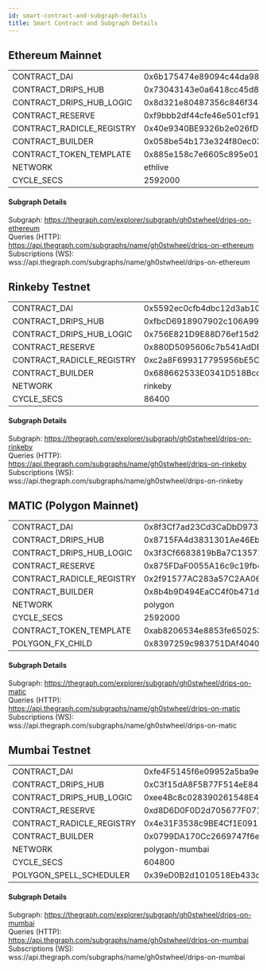 ```yaml
---
id: smart-contract-and-subgraph-details
title: Smart Contract and Subgraph Details
---
```

  
## Ethereum Mainnet

<table>
<tr><td>CONTRACT_DAI</td><td>0x6b175474e89094c44da98b954eedeac495271d0f</td></tr>
<tr><td>CONTRACT_DRIPS_HUB</td><td>0x73043143e0a6418cc45d82d4505b096b802fd365</td></tr>
<tr><td>CONTRACT_DRIPS_HUB_LOGIC</td><td>0x8d321e80487356c846f34456d31ce761776ef697</td></tr>
<tr><td>CONTRACT_RESERVE</td><td>0xf9bbb2df44cfe46e501cf91c99b2f8fef9d9d44a</td></tr>
<tr><td>CONTRACT_RADICLE_REGISTRY</td><td>0x40e9340BE9326b2e026fDBEfe775F1515939bD46</td></tr>
<tr><td>CONTRACT_BUILDER</td><td>0x058be54b173e324f80ec03672ec14c4d079b82ac</td></tr>
<tr><td>CONTRACT_TOKEN_TEMPLATE</td><td>0x885e158c7e6605c895e014116661651b22770f7b</td></tr>
<tr><td>NETWORK</td><td>ethlive</td></tr>
<tr><td>CYCLE_SECS</td><td>2592000</td></tr>
</table>

#### Subgraph Details
Subgraph: https://thegraph.com/explorer/subgraph/gh0stwheel/drips-on-ethereum
<br/>Queries (HTTP):     https://api.thegraph.com/subgraphs/name/gh0stwheel/drips-on-ethereum
<br/>Subscriptions (WS): wss://api.thegraph.com/subgraphs/name/gh0stwheel/drips-on-ethereum


## Rinkeby Testnet

<table>
<tr><td>CONTRACT_DAI</td><td>0x5592ec0cfb4dbc12d3ab100b257153436a1f0fea</td></tr>
<tr><td>CONTRACT_DRIPS_HUB</td><td>0xfbcD6918907902c106A99058146CBdBb76a812f6</td></tr>
<tr><td>CONTRACT_DRIPS_HUB_LOGIC</td><td>0x756E821D9E88D76ef15d2e719bbd4CC3A2167EC1</td></tr>
<tr><td>CONTRACT_RESERVE</td><td>0x880D5095606c7b541AdDE0F94A6858CbABb63F69</td></tr>
<tr><td>CONTRACT_RADICLE_REGISTRY</td><td>0xc2a8F699317795956bE5Cc4f9FF61FD4E7667670</td></tr>
<tr><td>CONTRACT_BUILDER</td><td>0x688662533E0341D518Bcc965525aFc70550CEE39</td></tr>
<tr><td>NETWORK</td><td>rinkeby</td></tr>
<tr><td>CYCLE_SECS</td><td>86400</td></tr>
</table>

#### Subgraph Details
Subgraph: https://thegraph.com/explorer/subgraph/gh0stwheel/drips-on-rinkeby
<br/>Queries (HTTP):     https://api.thegraph.com/subgraphs/name/gh0stwheel/drips-on-rinkeby
<br/>Subscriptions (WS): wss://api.thegraph.com/subgraphs/name/gh0stwheel/drips-on-rinkeby


## MATIC (Polygon Mainnet)

<table>
<tr><td>CONTRACT_DAI</td><td>0x8f3Cf7ad23Cd3CaDbD9735AFf958023239c6A063</td></tr>
<tr><td>CONTRACT_DRIPS_HUB</td><td>0x8715FA4d3831301Ae46EbF19bE37F7a2CA9655D3</td></tr>
<tr><td>CONTRACT_DRIPS_HUB_LOGIC</td><td>0x3f3Cf6683819bBa7C13572A3D58244A87C47FAdD</td></tr>
<tr><td>CONTRACT_RESERVE</td><td>0x875FDaF0055A16c9c19fb4B424F446877793D64D</td></tr>
<tr><td>CONTRACT_RADICLE_REGISTRY</td><td>0x2f91577AC283a57C2AA06dc579d1ce1391151103</td></tr>
<tr><td>CONTRACT_BUILDER</td><td>0x8b4b9D494EaCC4f0b471dCc72380d67305254baD</td></tr>
<tr><td>NETWORK</td><td>polygon</td></tr>
<tr><td>CYCLE_SECS</td><td>2592000</td></tr>
<tr><td>CONTRACT_TOKEN_TEMPLATE</td><td>0xab8206534e8853fe650253217859282ad13d8921</td></tr>
<tr><td>POLYGON_FX_CHILD</td><td>0x8397259c983751DAf40400790063935a11afa28a</td></tr>
</table>

#### Subgraph Details
Subgraph: https://thegraph.com/explorer/subgraph/gh0stwheel/drips-on-matic
<br/>Queries (HTTP):     https://api.thegraph.com/subgraphs/name/gh0stwheel/drips-on-matic
<br/>Subscriptions (WS): wss://api.thegraph.com/subgraphs/name/gh0stwheel/drips-on-matic


## Mumbai Testnet

<table>
<tr><td>CONTRACT_DAI</td><td>0xfe4F5145f6e09952a5ba9e956ED0C25e3Fa4c7F1</td></tr>
<tr><td>CONTRACT_DRIPS_HUB</td><td>0xC3f15dA8F5B77F514eE84B34007108623f7a828D</td></tr>
<tr><td>CONTRACT_DRIPS_HUB_LOGIC</td><td>0xee4Bc8c028390261548E4d8299e218eE8D45a500</td></tr>
<tr><td>CONTRACT_RESERVE</td><td>0xd8D6D0F0D2d705677F07156F2e51871eF4a6323A</td></tr>
<tr><td>CONTRACT_RADICLE_REGISTRY</td><td>0x4e31F3538c9BE4Cf1E0911D08290f5DDF4E57747</td></tr>
<tr><td>CONTRACT_BUILDER</td><td>0x0799DA170Cc2669747f6ea4F5877c5977436187C</td></tr>
<tr><td>NETWORK</td><td>polygon-mumbai</td></tr>
<tr><td>CYCLE_SECS</td><td>604800</td></tr>
<tr><td>POLYGON_SPELL_SCHEDULER</td><td>0x39eD0B2d1010518Eb433cb9A433f05e91644ED79</td></tr>
</table>

#### Subgraph Details
Subgraph: https://thegraph.com/explorer/subgraph/gh0stwheel/drips-on-mumbai
<br/>Queries (HTTP):     https://api.thegraph.com/subgraphs/name/gh0stwheel/drips-on-mumbai
<br/>Subscriptions (WS): wss://api.thegraph.com/subgraphs/name/gh0stwheel/drips-on-mumbai